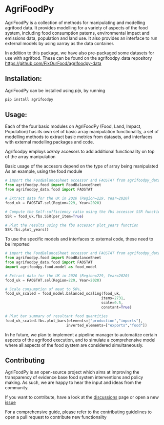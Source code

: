 # AgriFoodPy

AgriFoodPy is a collection of methods for manipulating and modelling agrifood
data. It provides modelling for a variety of aspects of the food system,
including food consumption paterns, environmental impact and emissions data,
population and land use. It also provides an interface to run external models by
using xarray as the data container.

In addition to this package, we have also pre-packaged some datasets for use
with agrifood. These can be found on the agrifoodpy_data repository
https://github.com/FixOurFood/agrifoodpy-data

<!-- A collection of methods for modelling agri-food and land use, including
agriculture for food and non-food uses, food production from laboratory through
horticulture to livestock to sea, and alternative land uses. It ingests current
relevant datasets, connects them to evaluate metrics, and models the impact of
agri-food system interventions on current and future metric values. -->

## Installation:

AgriFoodPy can be installed using _pip_, by running

```bash
pip install agrifoodpy
```

## Usage:

Each of the four basic modules on AgriFoodPy (Food, Land, Impact, Population)
has its own set of basic array manipulation functionality, a set of
modelling methods to extract basic metrics from datasets, and interfaces with
external modelling packages and code.

Agrifoodpy employs _xarray_ accesors to add additional functionality on top of
the array manipulation

Basic usage of the accesors depend on the type of array being manipulated
As an example, using the food module

```python
# import the FoodBalanceSheet accessor and FAOSTAT from agrifoodpy_data
from agrifoodpy.food import FoodBalanceSheet
from agrifoodpy_data.food import FAOSTAT

# Extract data for the UK in 2020 (Region=229, Year=2020)
food_uk = FAOSTAT.sel(Region=229, Year=2020)

# Compute the Self-sufficiency ratio using the fbs accessor SSR function
SSR = food_uk.fbs.SSR(per_item=True)

# Plot the results using the fbs accessor plot_years function
SSR.fbs.plot_years()
```

To use the specific models and interfaces to external code, these need to be
imported

```python
# import the FoodBalanceSheet accessor and FAOSTAT from agrifoodpy_data
from agrifoodpy.food import FoodBalanceSheet
from agrifoodpy_data.food import FAOSTAT
import agrifoodpy.food.model as food_model

# Extract data for the UK in 2020 (Region=229, Year=2020)
food_uk = FAOSTAT.sel(Region=229, Year=2020)

# Scale consumption of meat to 50%, 
food_uk_scaled = food_model.balanced_scaling(food_uk,
                                            items=2731,
                                            scale=0.5,
                                            constant=True)

# Plot bar summary of resultant food quantities
food_uk_scaled.fbs.plot_bars(elements=["production","imports"],
                            inverted_elements=["exports","food"])
```

In he future, we plan to implement a pipeline manager to automatize certain
aspects of the agrifood execution, and to simulate a comprehensive model where
all aspects of the food system are considered simultaneously.

## Contributing

AgriFoodPy is an open-source project which aims at improving the transparency of
evidence base food system interventions and policy making.
As such, we are happy to hear the input and ideas from the community. 

If you want to contribute, have a look at the
[discussions](https://github.com/FixOurFood/AgriFoodPy/discussions)
page or open a new [issue](https://github.com/FixOurFood/AgriFoodPy/issues)

For a comprehensive guide, please refer to the contributing guidelines to open
a pull request to contribute new functionality

